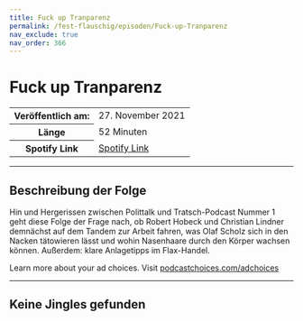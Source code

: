 ```yaml
---
title: Fuck up Tranparenz
permalink: /fest-flauschig/episoden/Fuck-up-Tranparenz
nav_exclude: true
nav_order: 366
---
```


# Fuck up Tranparenz
<table class="resp-table dcf-table dcf-table-responsive dcf-table-bordered dcf-table-striped dcf-w-100%">
                    <tbody>
                        <tr>
                            <th scope="row">Veröffentlich am:</th>
                            <td data-label="Veröffentlich am:">27. November 2021</td>
                        </tr>
                        <tr>
                            <th scope="row">Länge </th>
                            <td data-label="Länge ">52 Minuten</td>
                        </tr><tr>
                                <th scope="row">Spotify Link</th>
                                <td data-label="Spotify Link"><a href="https://open.spotify.com/episode/6mkSv6HFPFtEmdlTXILAqT">Spotify Link</a></td>
                            </tr></tbody>
                </table>

***

## Beschreibung der Folge

<div>
<p>Hin und Hergerissen zwischen Polittalk und Tratsch-Podcast Nummer 1 geht diese Folge der Frage nach, ob Robert Hobeck und Christian Lindner demnächst auf dem Tandem zur Arbeit fahren, was Olaf Scholz sich in den Nacken tätowieren lässt und wohin Nasenhaare durch den Körper wachsen können. Außerdem: klare Anlagetipps im Flax-Handel.</p><p> </p><p>Learn more about your ad choices. Visit <a href="https://podcastchoices.com/adchoices">podcastchoices.com/adchoices</a></p>  
</div>

***

## Keine Jingles gefunden